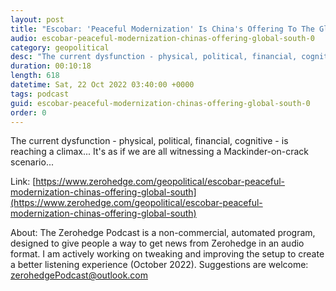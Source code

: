 ```yaml
---
layout: post
title: "Escobar: 'Peaceful Modernization' Is China's Offering To The Global South"
audio: escobar-peaceful-modernization-chinas-offering-global-south-0
category: geopolitical
desc: "The current dysfunction - physical, political, financial, cognitive - is reaching a climax... It's as if we are all witnessing a Mackinder-on-crack scenario..."
duration: 00:10:18
length: 618
datetime: Sat, 22 Oct 2022 03:40:00 +0000
tags: podcast
guid: escobar-peaceful-modernization-chinas-offering-global-south-0
order: 0
---
```

The current dysfunction - physical, political, financial, cognitive - is reaching a climax... It's as if we are all witnessing a Mackinder-on-crack scenario...

Link: [https://www.zerohedge.com/geopolitical/escobar-peaceful-modernization-chinas-offering-global-south](https://www.zerohedge.com/geopolitical/escobar-peaceful-modernization-chinas-offering-global-south)

About: The Zerohedge Podcast is a non-commercial, automated program, designed to give people a way to get news from Zerohedge in an audio format.  I am actively working on tweaking and improving the setup to create a better listening experience (October 2022).  Suggestions are welcome: [zerohedgePodcast@outlook.com](mailto:zerohedgePodcast@outlook.com)